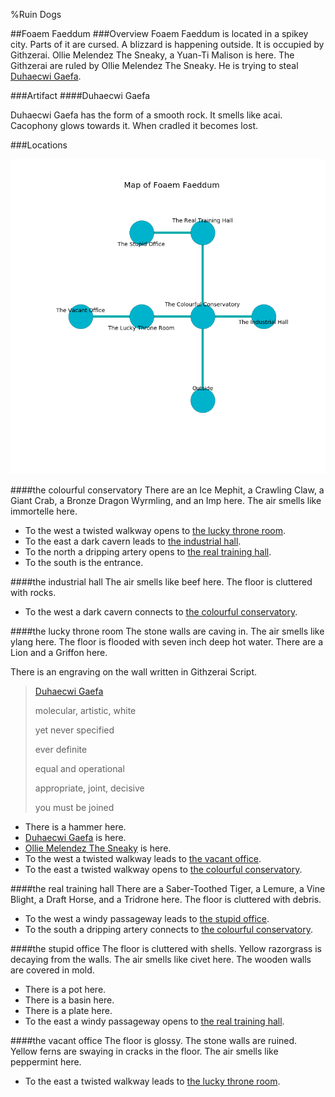 %Ruin Dogs

##Foaem Faeddum
###Overview
Foaem Faeddum is located in a spikey city. Parts of it are cursed. A blizzard is happening outside. It is occupied by Githzerai. <a name="Ollie-Melendez-The-Sneaky"></a>Ollie Melendez The Sneaky, a Yuan-Ti Malison is here. The Githzerai are ruled by Ollie Melendez The Sneaky. He  is trying to steal [Duhaecwi Gaefa](#Duhaecwi-Gaefa). 



###Artifact
####<a name="Duhaecwi-Gaefa"></a>Duhaecwi Gaefa


Duhaecwi Gaefa has the form of a smooth rock. It smells like acai. Cacophony glows towards it. When cradled it becomes lost. 





###Locations


![](../v2/images/Foaem-Faeddum.png)

####<a name="the-colourful-conservatory"></a>the colourful conservatory
There are an Ice Mephit, a Crawling Claw, a Giant Crab, a Bronze Dragon Wyrmling, and an Imp here. The air smells like immortelle here. 



* To the west a twisted walkway opens to [the lucky throne room](#the-lucky-throne-room).
* To the east a dark cavern leads to [the industrial hall](#the-industrial-hall).
* To the north a dripping artery opens to [the real training hall](#the-real-training-hall).
* To the south is the entrance.


####<a name="the-industrial-hall"></a>the industrial hall
The air smells like beef here. The floor is cluttered with rocks. 



* To the west a dark cavern connects to [the colourful conservatory](#the-colourful-conservatory).


####<a name="the-lucky-throne-room"></a>the lucky throne room
The stone walls are caving in. The air smells like ylang here. The floor is flooded with seven inch deep hot water. There are a Lion and a Griffon here. 

There is an engraving on the wall written in Githzerai Script. 

> [Duhaecwi Gaefa](#Duhaecwi-Gaefa)
>
> molecular, artistic, white
>
> yet never specified
>
> ever definite
>
> equal and operational
>
> appropriate, joint, decisive
>
> you must be joined
>


* There is a hammer here.
* [Duhaecwi Gaefa](#Duhaecwi-Gaefa) is here.
* [Ollie Melendez The Sneaky](#Ollie-Melendez-The-Sneaky) is here.
* To the west a twisted walkway leads to [the vacant office](#the-vacant-office).
* To the east a twisted walkway opens to [the colourful conservatory](#the-colourful-conservatory).


####<a name="the-real-training-hall"></a>the real training hall
There are a Saber-Toothed Tiger, a Lemure, a Vine Blight, a Draft Horse, and a Tridrone here. The floor is cluttered with debris. 



* To the west a windy passageway leads to [the stupid office](#the-stupid-office).
* To the south a dripping artery connects to [the colourful conservatory](#the-colourful-conservatory).


####<a name="the-stupid-office"></a>the stupid office
The floor is cluttered with shells. Yellow razorgrass is decaying from the walls. The air smells like civet here. The wooden walls are covered in mold. 



* There is a pot here.
* There is a basin here.
* There is a plate here.
* To the east a windy passageway opens to [the real training hall](#the-real-training-hall).


####<a name="the-vacant-office"></a>the vacant office
The floor is glossy. The stone walls are ruined. Yellow ferns are swaying in cracks in the floor. The air smells like peppermint here. 



* To the east a twisted walkway leads to [the lucky throne room](#the-lucky-throne-room).


